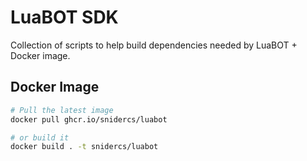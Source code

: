 # LuaBOT SDK
Collection of scripts to help build dependencies needed by LuaBOT + Docker image.

## Docker Image
```bash
# Pull the latest image
docker pull ghcr.io/snidercs/luabot
```
```bash
# or build it
docker build . -t snidercs/luabot
```
